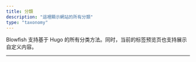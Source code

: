 ```yaml
---
title: 分類
description: "這裡顯示網站的所有分類"
type: "taxonomy"
---
```


Blowfish 支持基于 Hugo 的所有分类方法。同时，当前的标签预览页也支持展示自定义内容。

---
